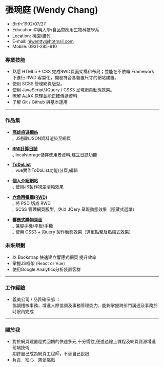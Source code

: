 # 張琬庭 (Wendy Chang)
- Birth:1992/07/27
- Education:中興大學/食品暨應用生物科技學系
- Location: 桃園/蘆竹
- E-mail: hiwentty@hotmail.com
- Mobile: 0931-285-910

### 專業技能
- 熟悉 HTML5 + CSS 完成RWD頁面架構和布局；並能在不依賴 Framework 下進行 RWD 客製化，開發符合各裝置尺寸的網站建置。
- 使用 SCSS 管理網頁版型。 
- 使用 JavaScript/JQuery / CSS3 呈現網頁動態效果。
- 暸解 AJAX 原理並能正確傳遞資料
- 了解 Git / Github 與基本運用

<hr>

### 作品集 

- <a href="https://hiwentty.github.io/Kaohsiung%20Traval%20information/project.html" target="_blank"><B>高雄旅遊網站</B></a> <BR>
  ⌞ JS撈取JSON資料渲染至網頁
  
- <a href="https://hiwentty.github.io/BMI%20counter/BMI_counter.html" target="_blank"><B>BMI計算日誌</B></a> <BR>
  ⌞ localstorage儲存使用者資料,建立日誌功能

- <a href="https://hiwentty.github.io/todolist%20vue/index.html" target="_blank"><B>ToDoList</B></a> <BR>
  ⌞ vue實作ToDoList功能(分頁,編輯

- <a href="https://hiwentty.github.io/" target="_blank"><B>個人介紹網站</B></a> <BR>
  ⌞ 使用JS製作視差滾軸效果

- <a href="https://hiwentty.github.io/hexburger/index.html" target="_blank"><B>六角西餐廳(RWD)</B></a> <BR>
  ⌞ 將 PSD 切成 RWD <BR>
  ⌞ SCSS 管理網頁版型，佐以 JQery 呈現動態效果（隱藏式選單）<BR>

- <a href="https://hiwentty.github.io/hexburger/shopcar.html" target="_blank"><B>響應式購物頁面</B></a> <BR>
  ⌞ 兼容手機/平板/手機<BR>
  ⌞ 使用 CSS3 + jQuery 製作動態效果（選單點擊及點綴式效果）<BR>
  

### 未來規劃
- 以 Bookstrap 快速建立響應式網頁 提升效率
- 掌握JS框架 (React or Vue)
- 使用Google Analytics分析裝置客群
<hr>


### 工作經驗 
-  義美公司 / 品質確保部 ： <br>
    <span>協調稽核事務，增進人際協調及事務管理能力，能夠掌握跨部門溝通及事務於時限內完成</span><BR>
<hr>

### 關於我
- 對於網頁建置程式回饋的快速多元,十分嚮往,便透過線上課程及網頁資源增進前端技術,<BR>
  期許自己成為網頁工程師，不替自己設限<BR>
- 負責．細心．熱愛挑戰<BR>


